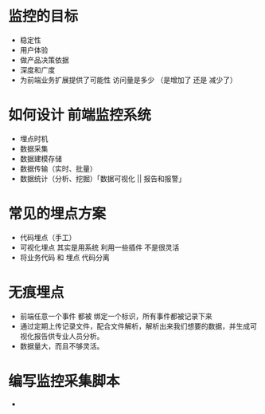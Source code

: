 # 监控的目标
 - 稳定性
 - 用户体验
 - 做产品决策依据
 - 深度和广度
 - 为前端业务扩展提供了可能性 访问量是多少 （是增加了 还是 减少了）


# 如何设计 前端监控系统
 - 埋点时机 
 - 数据采集
 - 数据建模存储
 - 数据传输（实时、批量）
 - 数据统计（分析、挖掘）「数据可视化 || 报告和报警」

# 常见的埋点方案
 - 代码埋点（手工）
 - 可视化埋点 其实是用系统 利用一些插件 不是很灵活
 - 将业务代码 和 埋点 代码分离

# 无痕埋点
 - 前端任意一个事件 都被 绑定一个标识，所有事件都被记录下来
 - 通过定期上传记录文件，配合文件解析，解析出来我们想要的数据，并生成可视化报告供专业人员分析。
 - 数据量大，而且不够灵活。

# 编写监控采集脚本
 - 
